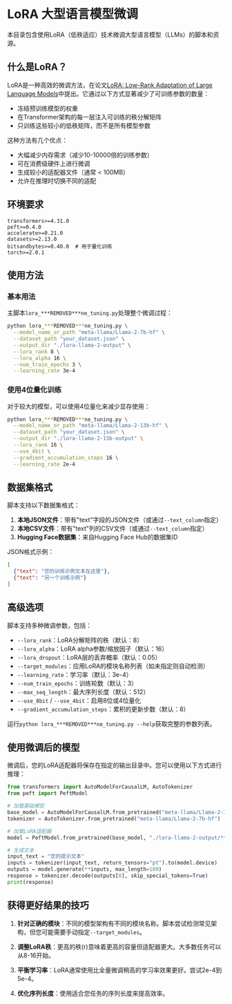 # LoRA 大型语言模型微调

本目录包含使用LoRA（低秩适应）技术微调大型语言模型（LLMs）的脚本和资源。

## 什么是LoRA？

LoRA是一种高效的微调方法，在论文[LoRA: Low-Rank Adaptation of Large Language Models](https://arxiv.org/abs/2106.09685)中提出。它通过以下方式显著减少了可训练参数的数量：

- 冻结预训练模型的权重
- 在Transformer架构的每一层注入可训练的秩分解矩阵
- 只训练这些较小的低秩矩阵，而不是所有模型参数

这种方法有几个优点：
- 大幅减少内存需求（减少10-10000倍的训练参数）
- 可在消费级硬件上进行微调
- 生成较小的适配器文件（通常 < 100MB）
- 允许在推理时切换不同的适配

## 环境要求

```
transformers>=4.31.0
peft>=0.4.0
accelerate>=0.21.0
datasets>=2.13.0
bitsandbytes>=0.40.0  # 用于量化训练
torch>=2.0.1
```

## 使用方法

### 基本用法

主脚本`lora_***REMOVED***ne_tuning.py`处理整个微调过程：

```bash
python lora_***REMOVED***ne_tuning.py \
  --model_name_or_path "meta-llama/Llama-2-7b-hf" \
  --dataset_path "your_dataset.json" \
  --output_dir "./lora-llama-2-output" \
  --lora_rank 8 \
  --lora_alpha 16 \
  --num_train_epochs 3 \
  --learning_rate 3e-4
```

### 使用4位量化训练

对于较大的模型，可以使用4位量化来减少显存使用：

```bash
python lora_***REMOVED***ne_tuning.py \
  --model_name_or_path "meta-llama/Llama-2-13b-hf" \
  --dataset_path "your_dataset.json" \
  --output_dir "./lora-llama-2-13b-output" \
  --lora_rank 16 \
  --use_4bit \
  --gradient_accumulation_steps 16 \
  --learning_rate 2e-4
```

## 数据集格式

脚本支持以下数据集格式：

1. **本地JSON文件**：带有"text"字段的JSON文件（或通过`--text_column`指定）
2. **本地CSV文件**：带有"text"列的CSV文件（或通过`--text_column`指定）
3. **Hugging Face数据集**：来自Hugging Face Hub的数据集ID

JSON格式示例：
```json
[
  {"text": "您的训练示例文本在这里"},
  {"text": "另一个训练示例"}
]
```

## 高级选项

脚本支持多种微调参数，包括：

- `--lora_rank`：LoRA分解矩阵的秩（默认：8）
- `--lora_alpha`：LoRA alpha参数/缩放因子（默认：16）
- `--lora_dropout`：LoRA层的丢弃概率（默认：0.05）
- `--target_modules`：应用LoRA的模块名称列表（如未指定则自动检测）
- `--learning_rate`：学习率（默认：3e-4）
- `--num_train_epochs`：训练轮数（默认：3）
- `--max_seq_length`：最大序列长度（默认：512）
- `--use_8bit` / `--use_4bit`：启用8位或4位量化
- `--gradient_accumulation_steps`：累积的更新步数（默认：8）

运行`python lora_***REMOVED***ne_tuning.py --help`获取完整的参数列表。

## 使用微调后的模型

微调后，您的LoRA适配器将保存在指定的输出目录中。您可以使用以下方式进行推理：

```python
from transformers import AutoModelForCausalLM, AutoTokenizer
from peft import PeftModel

# 加载基础模型
base_model = AutoModelForCausalLM.from_pretrained("meta-llama/Llama-2-7b-hf")
tokenizer = AutoTokenizer.from_pretrained("meta-llama/Llama-2-7b-hf")

# 加载LoRA适配器
model = PeftModel.from_pretrained(base_model, "./lora-llama-2-output/***REMOVED***nal")

# 生成文本
input_text = "您的提示文本"
inputs = tokenizer(input_text, return_tensors="pt").to(model.device)
outputs = model.generate(**inputs, max_length=100)
response = tokenizer.decode(outputs[0], skip_special_tokens=True)
print(response)
```

## 获得更好结果的技巧

1. **针对正确的模块**：不同的模型架构有不同的模块名称。脚本尝试检测常见架构，但您可能需要手动指定`--target_modules`。

2. **调整LoRA秩**：更高的秩(r)意味着更高的容量但适配器更大。大多数任务可以从8-16开始。

3. **平衡学习率**：LoRA通常使用比全量微调稍高的学习率效果更好。尝试2e-4到5e-4。

4. **优化序列长度**：使用适合您任务的序列长度来提高效率。 